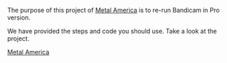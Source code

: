 The purpose of this project of [Metal America](https://www.linkedin.com/company/metalbuildingsnorthamerica/) is to re-run Bandicam in Pro version.

We have provided the steps and code you should use. Take a look at the project.

[Metal America](https://www.metalbuildingsnorthamerica.com/)
